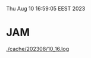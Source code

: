 Thu Aug 10 16:59:05 EEST 2023
# JAM
<a href='./cache/202308/10_16.log'>./cache/202308/10_16.log</a>
